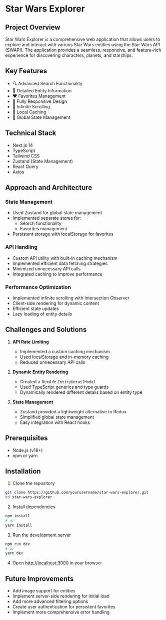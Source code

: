# Star Wars Explorer

## Project Overview

Star Wars Explorer is a comprehensive web application that allows users to explore and interact with various Star Wars entities using the Star Wars API (SWAPI). The application provides a seamless, responsive, and feature-rich experience for discovering characters, planets, and starships.

## Key Features

- 🔍 Advanced Search Functionality
- 🌟 Detailed Entity Information
- ❤️ Favorites Management
- 📱 Fully Responsive Design
- 🚀 Infinite Scrolling
- 💾 Local Caching
- 🔄 Global State Management

## Technical Stack

- Next.js 14
- TypeScript
- Tailwind CSS
- Zustand (State Management)
- React Query
- Axios

## Approach and Architecture

### State Management
- Used Zustand for global state management
- Implemented separate stores for:
  - Search functionality
  - Favorites management
- Persistent storage with localStorage for favorites

### API Handling
- Custom API utility with built-in caching mechanism
- Implemented efficient data fetching strategies
- Minimized unnecessary API calls
- Integrated caching to improve performance

### Performance Optimization
- Implemented infinite scrolling with Intersection Observer
- Client-side rendering for dynamic content
- Efficient state updates
- Lazy loading of entity details

## Challenges and Solutions

1. **API Rate Limiting**
   - Implemented a custom caching mechanism
   - Used localStorage and in-memory caching
   - Reduced unnecessary API calls

2. **Dynamic Entity Rendering**
   - Created a flexible `EntityDetailModal`
   - Used TypeScript generics and type guards
   - Dynamically rendered different details based on entity type

3. **State Management**
   - Zustand provided a lightweight alternative to Redux
   - Simplified global state management
   - Easy integration with React hooks

## Prerequisites

- Node.js (v18+)
- npm or yarn

## Installation

1. Clone the repository
```bash
git clone https://github.com/yourusername/star-wars-explorer.git
cd star-wars-explorer
```

2. Install dependencies
```bash
npm install
# or
yarn install
```

3. Run the development server
```bash
npm run dev
# or
yarn dev
```

4. Open [http://localhost:3000](http://localhost:3000) in your browser

## Future Improvements

- Add image support for entities
- Implement server-side rendering for initial load
- Add more advanced filtering options
- Create user authentication for persistent favorites
- Implement more comprehensive error handling